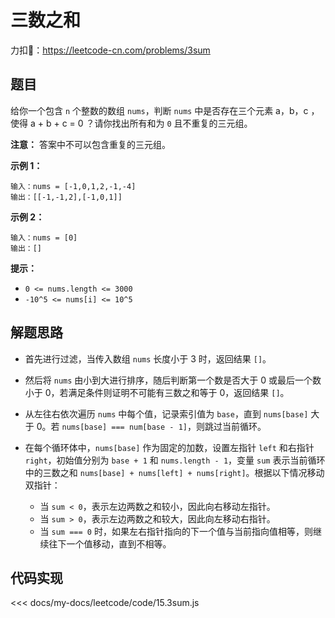 # 三数之和

力扣🔗：<https://leetcode-cn.com/problems/3sum>

## 题目

给你一个包含 `n` 个整数的数组 `nums`，判断 `nums` 中是否存在三个元素 a，b，c ，使得 a + b + c = 0 ？请你找出所有和为 `0` 且不重复的三元组。

**注意：** 答案中不可以包含重复的三元组。

**示例 1：**

    输入：nums = [-1,0,1,2,-1,-4]
    输出：[[-1,-1,2],[-1,0,1]]

**示例 2：**
  
    输入：nums = [0]
    输出：[]

**提示：**

* `0 <= nums.length <= 3000`
* `-10^5 <= nums[i] <= 10^5`

## 解题思路

* 首先进行过滤，当传入数组 `nums` 长度小于 3 时，返回结果 `[]`。
* 然后将 `nums` 由小到大进行排序，随后判断第一个数是否大于 0 或最后一个数小于 0，若满足条件则证明不可能有三数之和等于 0，返回结果 `[]`。
* 从左往右依次遍历 `nums` 中每个值，记录索引值为 `base`，直到 `nums[base]` 大于 0。若 `nums[base] === num[base - 1]`，则跳过当前循环。
* 在每个循环体中，`nums[base]` 作为固定的加数，设置左指针 `left` 和右指针 `right`，初始值分别为 `base + 1` 和 `nums.length - 1`，变量 `sum` 表示当前循环中的三数之和 `nums[base] + nums[left] + nums[right]`。根据以下情况移动双指针：

  * 当 `sum < 0`，表示左边两数之和较小，因此向右移动左指针。
  * 当 `sum > 0`，表示左边两数之和较大，因此向左移动右指针。
  * 当 `sum === 0` 时，如果左右指针指向的下一个值与当前指向值相等，则继续往下一个值移动，直到不相等。

## 代码实现

<<< docs/my-docs/leetcode/code/15.3sum.js
